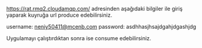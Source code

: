 https://rat.rmq2.cloudamqp.com/ adresinden aşağıdaki bilgiler ile giriş yaparak kuyruğa url produce edebilirsiniz.

username: neniy50411@mcenb.com password: asdhhasjhsajdgahjdgashjdg

Uygulamayı çalıştırdıktan sonra ise consume edebilirsiniz.
